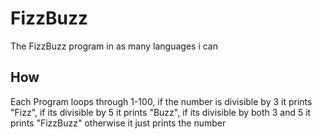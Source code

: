 # FizzBuzz
The FizzBuzz program in as many languages i can

## How
Each Program loops through 1-100, if the number is divisible by 3 it prints "Fizz", if its divisible by 5 it prints "Buzz", if its divisible by both 3 and 5 it prints "FizzBuzz" otherwise it just prints the number